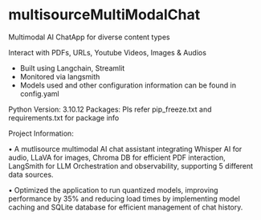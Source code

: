 # multisourceMultiModalChat
Multimodal AI ChatApp for diverse content types

Interact with PDFs, URLs, Youtube Videos, Images & Audios 
- Built using Langchain, Streamlit
- Monitored via langsmith 
- Models used and other configuration information can be found in config.yaml

Python Version: 3.10.12
Packages: Pls refer pip_freeze.txt and requirements.txt for package info


Project Information:

• A mutlisource multimodal AI chat assistant integrating Whisper AI for audio, LLaVA for images, Chroma DB for efficient PDF
interaction, LangSmith for LLM Orchestration and observability, supporting 5 different data sources.

• Optimized the application to run quantized models, improving performance by 35% and reducing load times by implementing model caching
and SQLite database for efficient management of chat history.




